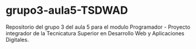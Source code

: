 # grupo3-aula5-TSDWAD
Repositorio del grupo 3 del aula 5 para el modulo Programador - Proyecto integrador de la Tecnicatura Superior en Desarrollo Web y Aplicaciones Digitales.
